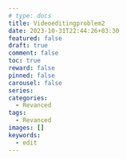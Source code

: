 ```yaml
---
# type: docs 
title: Videoeditingproblem2
date: 2023-10-31T22:44:26+03:30
featured: false
draft: true
comment: false
toc: true
reward: false
pinned: false
carousel: false
series:
categories:
  - Revanced
tags:
  - Revanced
images: []
keywords:
  - edit
---
```




